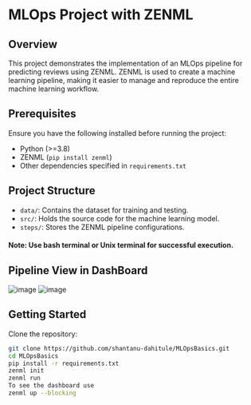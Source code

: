# MLOps Project with ZENML

## Overview
This project demonstrates the implementation of an MLOps pipeline for predicting reviews using ZENML. ZENML is used to create a machine learning pipeline, making it easier to manage and reproduce the entire machine learning workflow.

## Prerequisites
Ensure you have the following installed before running the project:
- Python (>=3.8)
- ZENML (`pip install zenml`)
- Other dependencies specified in `requirements.txt`

## Project Structure
- `data/`: Contains the dataset for training and testing.
- `src/`: Holds the source code for the machine learning model.
- `steps/`: Stores the ZENML pipeline configurations.

#### Note: Use bash terminal or Unix terminal for successful execution.
## Pipeline View in DashBoard
![image](https://github.com/shantanu-dahitule/MLOpsBasics/assets/79780881/0a172043-2e50-4c6c-9d5c-fb6b0ec64f0c)
![image](https://github.com/shantanu-dahitule/MLOpsBasics/assets/79780881/0f936de7-d4a2-4f83-a14e-2b1c759ac31d)

## Getting Started
Clone the repository:
   ```bash
   git clone https://github.com/shantanu-dahitule/MLOpsBasics.git
   cd MLOpsBasics
   pip install -r requirements.txt
   zenml init
   zenml run
To see the dashboard use
   zenml up --blocking

